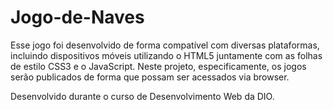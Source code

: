 # Jogo-de-Naves
Esse jogo foi desenvolvido de forma compatível com diversas plataformas, incluindo dispositivos móveis utilizando o HTML5 juntamente com as folhas de estilo CSS3 e o JavaScript.  Neste projeto, especificamente, os jogos serão publicados de forma que possam ser acessados via browser.

Desenvolvido durante o curso de Desenvolvimento Web da DIO.
